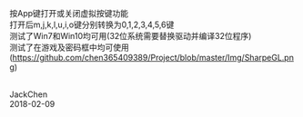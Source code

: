 按App键打开或关闭虚拟按键功能<br>
打开后m,j,k,l,u,i,o键分别转换为0,1,2,3,4,5,6键<br>
测试了Win7和Win10均可用(32位系统需要替换驱动并编译32位程序)<br>
测试了在游戏及密码框中均可使用
(https://github.com/chen365409389/Project/blob/master/Img/SharpeGL.png)<br><br>

JackChen<br>
2018-02-09
